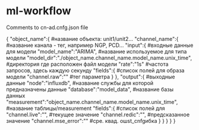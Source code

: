 # ml-workflow


Comments to cn-ad.cnfg.json file


{ 
  "object_name":{                                                               #название объекта: unit1/unit2...
    "channel_name":{                                                            #название канала - тег, например NGP, PCD...
      "input":{                                                                 #входные данные для модели
        "model_name":"ARIMA",                                                   #название используемое для типа модели
        "model_dir":"./object_name.channel_name.model_name.unix_time",          #директория где расположен файл модели 
        "rate":"1s"                                                             #частота запросов, здесь каждую секунду
        "fields":{                                                              #список полей для образа модели
          "channel.raw":""                                                      #тег параметра
        }
      },
      "output":{                                                                #выходные данные
        "node":"influxdb",                                                      #название службы для которой предназначены данные
        "database":"model_data",                                                #название базы данных
        "measurement":"object_name.channel_name.model_name.unix_time",          #название таблицы/measurement
          "fields":{                                                            #список полей для 
            "channel.live":"",                                                  #текущее значение
            "channel.redic":"",                                                 #предсказанное значение
            "channel.mse_error":""                                              #сре. квад. ошst_cnfgибка
            }
        }
     }
  }
}
